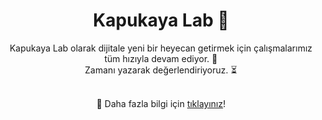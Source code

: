 <div align="center">
    <h1>Kapukaya Lab 🌟</h1>
    <p>Kapukaya Lab olarak dijitale yeni bir heyecan getirmek için çalışmalarımız tüm hızıyla devam ediyor. 🚀<br>
    Zamanı yazarak değerlendiriyoruz. ⏳</p>
    <br>
    🔭 Daha fazla bilgi için <a href="https://www.kapukaya.app">tıklayınız</a>!
</div>
